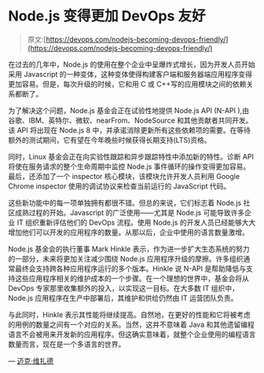 # Node.js 变得更加 DevOps 友好

> 原文:[https://devops.com/nodejs-becoming-devops-friendly/](https://devops.com/nodejs-becoming-devops-friendly/)

在过去的几年中，Node.js 的使用在整个企业中呈爆炸式增长，因为开发人员开始采用 Javascript 的一种变体，这种变体使得构建客户端和服务器端应用程序变得更加容易。但是，每次升级的时候，它和用 C 或 C++写的应用模块之间的依赖关系都断了。

为了解决这个问题，Node.js 基金会正在试验性地提供 Node.js API (N-API ),由谷歌、IBM、英特尔、微软、nearFrom、NodeSource 和其他贡献者共同开发。该 API 将出现在 Node.js 8 中，并承诺消除更新所有这些依赖项的需要。在等待额外的测试期间，它有望在今年晚些时候获得长期支持(LTS)资格。

同时，Linux 基金会正在向实验性跟踪和异步跟踪特性中添加新的特性。诊断 API 将使在服务请求的整个生命周期中监控 Node.js 事件循环的操作变得更加容易。最后，还添加了一个 inspector 核心模块，该模块允许开发人员利用 Google Chrome inspector 使用的调试协议来检查当前运行的 JavaScript 代码。

这些新功能中的每一项单独拥有都很不错。但总的来说，它们标志着 Node.js 社区成熟过程的开始。Javascript 的广泛使用——尤其是 Node.js 可能导致许多企业 IT 组织重新评估他们的 DevOps 流程。使用 Node.js 的开发人员已经能够大大增加他们可以开发的应用程序的数量。从那以后，企业中使用的语言数量激增。

Node.js 基金会的执行董事 Mark Hinkle 表示，作为进一步扩大生态系统的努力的一部分，未来将更加关注减少围绕 Node.js 应用程序升级的摩擦。许多组织通常最终会支持跨各种应用程序运行的多个版本。Hinkle 说 N-API 是帮助降低与支持这些应用程序相关的维护成本的一个步骤。在一个理想的世界中，基金会将从 DevOps 专家那里收集额外的投入，以实现这一目标。在大多数 IT 组织中，Node.js 应用程序在生产中部署后，其维护和供给仍然由 IT 运营团队负责。

与此同时，Hinkle 表示其性能将继续提高。自然地，在更好的性能和它将被考虑的用例的数量之间有一个对应的关系。当然，这并不意味着 Java 和其他遗留编程语言不会被用来开发新的应用程序。但这确实意味着，就整个企业使用的编程语言数量而言，现在是一个多语言的世界。

— [迈克·维扎德](https://devops.com/author/mike-vizard/)